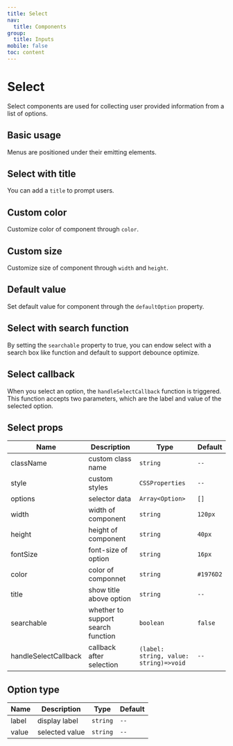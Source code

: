 ```yaml
---
title: Select
nav:
  title: Components
group:
  title: Inputs
mobile: false
toc: content
---
```


# Select

Select components are used for collecting user provided information from a list of options.

## Basic usage

Menus are positioned under their emitting elements.

<code src="./demos/index1.tsx"></code>

## Select with title

You can add a `title` to prompt users.

<code src="./demos/index2.tsx"></code>

## Custom color

Customize color of component through `color`.

<code src="./demos/index3.tsx"></code>

## Custom size

Customize size of component through `width` and `height`.

<code src="./demos/index4.tsx"></code>

## Default value

Set default value for component through the `defaultOption` property.

<code src="./demos/index5.tsx"></code>

## Select with search function

By setting the `searchable` property to true, you can endow select with a search box like function and default to support debounce optimize.

<code src="./demos/index6.tsx"></code>

## Select callback

When you select an option, the `handleSelectCallback` function is triggered. This function accepts two parameters, which are the label and value of the selected option.

<code src="./demos/index7.tsx"></code>

## Select props

| Name                 | Description                        | Type                                   | Default   |
| -------------------- | ---------------------------------- | -------------------------------------- | --------- |
| className            | custom class name                  | `string`                               | `--`      |
| style                | custom styles                      | `CSSProperties`                        | `--`      |
| options              | selector data                      | `Array<Option>`                        | `[]`      |
| width                | width of component                 | `string`                               | `120px`   |
| height               | height of component                | `string`                               | `40px`    |
| fontSize             | font-size of option                | `string`                               | `16px`    |
| color                | color of componnet                 | `string`                               | `#1976D2` |
| title                | show title above option            | `string`                               | `--`      |
| searchable           | whether to support search function | `boolean`                              | `false`   |
| handleSelectCallback | callback after selection           | `(label: string, value: string)=>void` | `--`      |

## Option type

| Name  | Description    | Type     | Default |
| ----- | -------------- | -------- | ------- |
| label | display label  | `string` | `--`    |
| value | selected value | `string` | `--`    |
